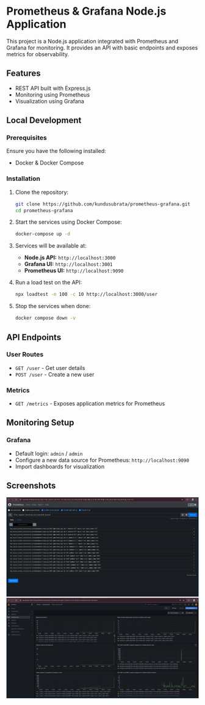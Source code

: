 # Prometheus & Grafana Node.js Application

This project is a Node.js application integrated with Prometheus and Grafana for monitoring. It provides an API with basic endpoints and exposes metrics for observability.

## Features
- REST API built with Express.js
- Monitoring using Prometheus
- Visualization using Grafana

## Local Development

### Prerequisites
Ensure you have the following installed:
- Docker & Docker Compose

### Installation
1. Clone the repository:
   ```sh
   git clone https://github.com/kundusubrata/prometheus-grafana.git
   cd prometheus-grafana
   ```

2. Start the services using Docker Compose:
   ```sh
   docker-compose up -d
   ```
3. Services will be available at:
   - **Node.js API:** `http://localhost:3000`
   - **Grafana UI:** `http://localhost:3001`
   - **Prometheus UI:** `http://localhost:9090`
4. Run a load test on the API:
    ```sh
    npx loadtest -n 100 -c 10 http://localhost:3000/user
    ```
5. Stop the services when done:
    ```sh
    docker compose down -v
    ```
   

## API Endpoints
### User Routes
- `GET /user` - Get user details
- `POST /user` - Create a new user

### Metrics
- `GET /metrics` - Exposes application metrics for Prometheus

## Monitoring Setup
### Grafana
- Default login: `admin` / `admin`
- Configure a new data source for Prometheus: `http://localhost:9090`
- Import dashboards for visualization

## Screenshots
![Prometheus Page](/public/prometheus.png)
![Grafana dashboard](/public/grafana-dashboard.png)

